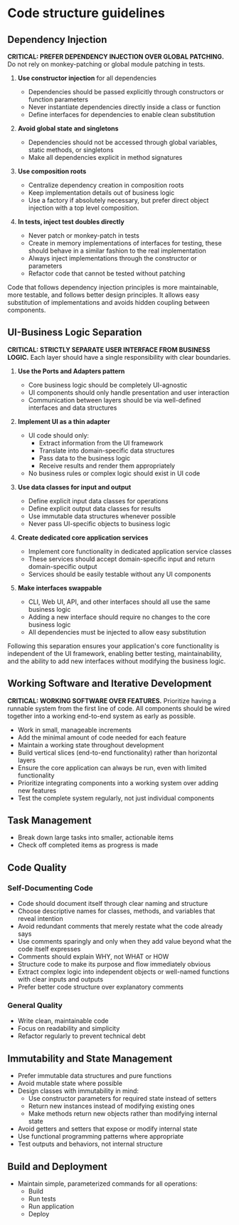 # Code structure guidelines

## Dependency Injection

**CRITICAL: PREFER DEPENDENCY INJECTION OVER GLOBAL PATCHING.** Do not rely on monkey-patching or global module patching in tests.

1. **Use constructor injection** for all dependencies
   - Dependencies should be passed explicitly through constructors or function parameters
   - Never instantiate dependencies directly inside a class or function
   - Define interfaces for dependencies to enable clean substitution

2. **Avoid global state and singletons**
   - Dependencies should not be accessed through global variables, static methods, or singletons
   - Make all dependencies explicit in method signatures

3. **Use composition roots**
   - Centralize dependency creation in composition roots
   - Keep implementation details out of business logic
   - Use a factory if absolutely necessary, but prefer direct object injection with a top level composition.

4. **In tests, inject test doubles directly**
   - Never patch or monkey-patch in tests
   - Create in memory implementations of interfaces for testing, these should behave in a similar fashion to the real implementation
   - Always inject implementations through the constructor or parameters
   - Refactor code that cannot be tested without patching

Code that follows dependency injection principles is more maintainable, more testable, and follows better design principles. It allows easy substitution of implementations and avoids hidden coupling between components.

## UI-Business Logic Separation

**CRITICAL: STRICTLY SEPARATE USER INTERFACE FROM BUSINESS LOGIC.** Each layer should have a single responsibility with clear boundaries.

1. **Use the Ports and Adapters pattern**
   - Core business logic should be completely UI-agnostic
   - UI components should only handle presentation and user interaction
   - Communication between layers should be via well-defined interfaces and data structures

2. **Implement UI as a thin adapter**
   - UI code should only:
     - Extract information from the UI framework
     - Translate into domain-specific data structures
     - Pass data to the business logic
     - Receive results and render them appropriately
   - No business rules or complex logic should exist in UI code

3. **Use data classes for input and output**
   - Define explicit input data classes for operations
   - Define explicit output data classes for results
   - Use immutable data structures whenever possible
   - Never pass UI-specific objects to business logic

4. **Create dedicated core application services**
   - Implement core functionality in dedicated application service classes
   - These services should accept domain-specific input and return domain-specific output
   - Services should be easily testable without any UI components

5. **Make interfaces swappable**
   - CLI, Web UI, API, and other interfaces should all use the same business logic
   - Adding a new interface should require no changes to the core business logic
   - All dependencies must be injected to allow easy substitution

Following this separation ensures your application's core functionality is independent of the UI framework, enabling better testing, maintainability, and the ability to add new interfaces without modifying the business logic.

## Working Software and Iterative Development

**CRITICAL: WORKING SOFTWARE OVER FEATURES.** Prioritize having a runnable system from the first line of code. All components should be wired together into a working end-to-end system as early as possible.

- Work in small, manageable increments
- Add the minimal amount of code needed for each feature
- Maintain a working state throughout development
- Build vertical slices (end-to-end functionality) rather than horizontal layers
- Ensure the core application can always be run, even with limited functionality
- Prioritize integrating components into a working system over adding new features
- Test the complete system regularly, not just individual components

## Task Management
- Break down large tasks into smaller, actionable items
- Check off completed items as progress is made

## Code Quality

### Self-Documenting Code

- Code should document itself through clear naming and structure
- Choose descriptive names for classes, methods, and variables that reveal intention
- Avoid redundant comments that merely restate what the code already says
- Use comments sparingly and only when they add value beyond what the code itself expresses
- Comments should explain WHY, not WHAT or HOW
- Structure code to make its purpose and flow immediately obvious
- Extract complex logic into independent objects or well-named functions with clear inputs and outputs
- Prefer better code structure over explanatory comments

### General Quality
- Write clean, maintainable code
- Focus on readability and simplicity
- Refactor regularly to prevent technical debt

## Immutability and State Management

- Prefer immutable data structures and pure functions
- Avoid mutable state where possible
- Design classes with immutability in mind:
  - Use constructor parameters for required state instead of setters
  - Return new instances instead of modifying existing ones
  - Make methods return new objects rather than modifying internal state
- Avoid getters and setters that expose or modify internal state
- Use functional programming patterns where appropriate
- Test outputs and behaviors, not internal structure

## Build and Deployment
- Maintain simple, parameterized commands for all operations:
  - Build
  - Run tests
  - Run application
  - Deploy
